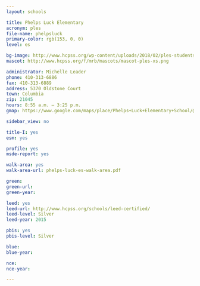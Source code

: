 ```yaml
---
layout: schools

title: Phelps Luck Elementary
acronym: ples
file-name: phelpsluck
primary-color: rgb(153, 0, 0)
level: es

bg-image: http://www.hcpss.org/wp-content/uploads/2018/02/ples-students-group-outside.jpg
mascot: http://www.hcpss.org/f/mrb/mascots/mascot-ples-xs.png

administrator: Michelle Leader
phone: 410-313-6886
fax: 410-313-6889
address: 5370 Oldstone Court
town: Columbia
zip: 21045
hours: 8:55 a.m. – 3:25 p.m.
gmap: https://www.google.com/maps/place/Phelps+Luck+Elementary+School/@39.2221906,-76.8204183,17z/data=!3m1!4b1!4m2!3m1!1s0x89b7e0048b9ebf11:0xba694a350741e2b5?hl=en

sidebar_view: no

title-I: yes
esm: yes

profile: yes
msde-report: yes 

walk-area: yes
walk-area-url: phelps-luck-es-walk-area.pdf

green:
green-url:
green-year:

leed: yes
leed-url: http://www.hcpss.org/schools/leed-certified/
leed-level: Silver
leed-year: 2015

pbis: yes
pbis-level: Silver

blue: 
blue-year:

nce:
nce-year:

---
```

